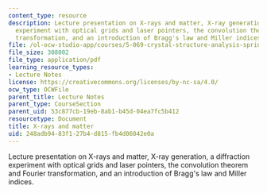 ```yaml
---
content_type: resource
description: Lecture presentation on X-rays and matter, X-ray generation, a diffraction
  experiment with optical grids and laser pointers, the convolution theorem and Fourier
  transformation, and an introduction of Bragg's law and Miller indices.
file: /ol-ocw-studio-app/courses/5-069-crystal-structure-analysis-spring-2010/248adb9483f127b4d815fb4d06042e0a_diffrac_handout1.pdf
file_size: 308002
file_type: application/pdf
learning_resource_types:
- Lecture Notes
license: https://creativecommons.org/licenses/by-nc-sa/4.0/
ocw_type: OCWFile
parent_title: Lecture Notes
parent_type: CourseSection
parent_uid: 53c877cb-19eb-8ab1-b45d-04ea7fc5b412
resourcetype: Document
title: X-rays and matter
uid: 248adb94-83f1-27b4-d815-fb4d06042e0a
---
```

Lecture presentation on X-rays and matter, X-ray generation, a diffraction experiment with optical grids and laser pointers, the convolution theorem and Fourier transformation, and an introduction of Bragg's law and Miller indices.